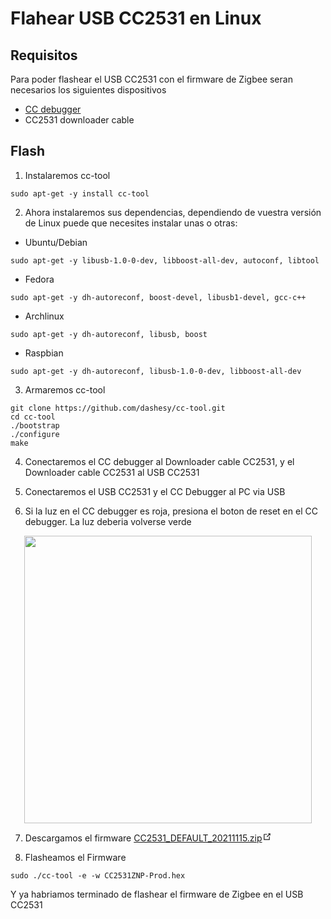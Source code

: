 # Flahear USB CC2531 en Linux

## Requisitos

Para poder flashear el USB CC2531 con el firmware de Zigbee seran necesarios los siguientes dispositivos

* <a href="[url](https://es.aliexpress.com/item/32901173622.html?UTABTest=aliabtest276336_383090&_randl_currency=EUR&_randl_shipto=ES&src=google&src=google&albch=shopping&acnt=439-079-4345&slnk=&plac=&mtctp=&albbt=Google_7_shopping&gclsrc=aw.ds&albagn=888888&ds_e_adid=438858099973&ds_e_matchtype=&ds_e_device=c&ds_e_network=u&ds_e_product_group_id=1484120113634&ds_e_product_id=es32901173622&ds_e_product_merchant_id=109107377&ds_e_product_country=ES&ds_e_product_language=es&ds_e_product_channel=online&ds_e_product_store_id=&ds_url_v=2&albcp=10191226472&albag=102259630056&isSmbAutoCall=false&needSmbHouyi=false&gclid=CjwKCAjw14uVBhBEEiwAaufYxzRudGknJfh8MnM6RO0_wqhjWlePU8dZQAJzVhSGku82Kst_OQoyhxoCK1cQAvD_BwE&aff_fcid=c4f473919d134ef3a3cc92d2d17aae9f-1654888026402-05147-UneMJZVf&aff_fsk=UneMJZVf&aff_platform=aaf&sk=UneMJZVf&aff_trace_key=c4f473919d134ef3a3cc92d2d17aae9f-1654888026402-05147-UneMJZVf&terminal_id=c3651ce96daa41c999f247c9baf4fcbf&OLP=1082700408_f_group0&o_s_id=1082700408&afSmartRedirect=y)">CC debugger</a>
* CC2531 downloader cable

## Flash

1. Instalaremos cc-tool
~~~
sudo apt-get -y install cc-tool
~~~

2. Ahora instalaremos sus dependencias, dependiendo de vuestra versión de Linux puede que necesites instalar unas o otras:
  * Ubuntu/Debian
  ~~~
  sudo apt-get -y libusb-1.0-0-dev, libboost-all-dev, autoconf, libtool
  ~~~
  * Fedora
  ~~~
  sudo apt-get -y dh-autoreconf, boost-devel, libusb1-devel, gcc-c++
  ~~~
  * Archlinux
  ~~~
  sudo apt-get -y dh-autoreconf, libusb, boost
  ~~~
  * Raspbian
  ~~~
  sudo apt-get -y dh-autoreconf, libusb-1.0-0-dev, libboost-all-dev
  ~~~
  
3. Armaremos cc-tool
~~~
git clone https://github.com/dashesy/cc-tool.git
cd cc-tool
./bootstrap
./configure
make
~~~

4. Conectaremos el CC debugger al Downloader cable CC2531, y el Downloader cable CC2531 al USB CC2531

5. Conectaremos el USB CC2531 y el CC Debugger al PC via USB

6. Si la luz en el CC debugger es roja, presiona el boton de reset en el CC debugger. La luz deberia volverse verde
<p align="center">
  <img width="460" src="https://www.zigbee2mqtt.io/assets/img/connected.843d662a.jpg">
</p>

7. Descargamos el firmware <a href="https://github.com/Koenkk/Z-Stack-firmware/raw/master/coordinator/Z-Stack_Home_1.2/bin/default/CC2531_DEFAULT_20211115.zip" target="_blank" rel="noopener noreferrer">CC2531_DEFAULT_20211115.zip<span><svg class="icon outbound" xmlns="http://www.w3.org/2000/svg" aria-hidden="true" focusable="false" x="0px" y="0px" viewBox="0 0 100 100" width="15" height="15"><path fill="currentColor" d="M18.8,85.1h56l0,0c2.2,0,4-1.8,4-4v-32h-8v28h-48v-48h28v-8h-32l0,0c-2.2,0-4,1.8-4,4v56C14.8,83.3,16.6,85.1,18.8,85.1z"></path><polygon fill="currentColor" points="45.7,48.7 51.3,54.3 77.2,28.5 77.2,37.2 85.2,37.2 85.2,14.9 62.8,14.9 62.8,22.9 71.5,22.9"></polygon></svg><!--[--><!--]--></span></a>

8. Flasheamos el Firmware
~~~
sudo ./cc-tool -e -w CC2531ZNP-Prod.hex
~~~

Y ya habriamos terminado de flashear el firmware de Zigbee en el USB CC2531

